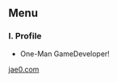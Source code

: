 ## Menu

### Ⅰ. Profile

- <span style="color:FFB0C4DE"> One-Man GameDeveloper! </span>

[jae0.com](https://www.jae0.com/rs)



<!--
**PlaneGames/PlaneGames** is a ✨ _special_ ✨ repository because its `README.md` (this file) appears on your GitHub profile.

Here are some ideas to get you started:

- 🔭 I’m currently working on ...
- 🌱 I’m currently learning ...
- 👯 I’m looking to collaborate on ...
- 🤔 I’m looking for help with ...
- 💬 Ask me about ...
- 📫 How to reach me: ...
- 😄 Pronouns: ...
- ⚡ Fun fact: ...
-->
